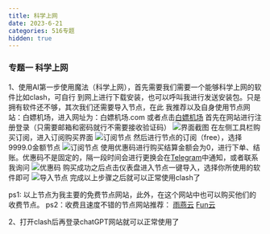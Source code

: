 ```yaml
---
title: 科学上网
date: 2023-6-21
categories: 516专题
hidden: true
---
```


### 专题一 科学上网

1、使用AI第一步使用魔法（科学上网），首先需要我们需要一个能够科学上网的软件比如clash，可自行
到网上进行下载安装，也可以呼叫我进行发送安装包。只是拥有软件还不够，其次我们还需要导入节点，在此
我推荐以及自身使用节点网站：白嫖机场，进入网址为：白嫖机场.com 或者点击[白嫖机场](https://xn--mesv7f5toqlp.com/#/register?code=yp37Ubr7)
首先在网站进行注册登录（只需要邮箱和密码就行不需要接收验证码）
![界面截图](https://cdnjson.com/images/2023/07/09/dd084ed5f69e6b22a2db9b16caa48389.png)
在左侧工具栏购买订阅，进入订阅购买界面
![订阅节点](https://cdnjson.com/images/2023/07/09/86c7f5a055c224900abf42b29cd5fbe4.png)
然后进行节点的订阅（free），选择9999.0金额节点
![订阅节点](https://cdnjson.com/images/2023/07/09/3dd36e3b869fc2cfb5b34bb83029e15e.png)
使用优惠码进行购买结算金额会为0，进行下单、结账。优惠码不是固定的，隔一段时间会进行更换会在[Telegram](https://t.me/bpshuang)中通知，或者联系我询问
![优惠码](https://cdnjson.com/images/2023/07/09/419fde15aba71e43dd16fed689dcd7d9.png)
购买成功之后点击仪表盘进入节点一键导入，选择你所使用的软件即可
![导入节点](https://cdnjson.com/images/2023/07/09/a3cd3fcace37a19567804163deadb3ae.png)
完成以上步骤之后就可以正常使用clash了

ps1: 以上节点为我主要的免费节点网站，此外，在这个网站中也可以购买他们的收费节点。
ps2：收费且速度不错的节点网站推荐：
[雨燕云](https://yuyan.online/#/register?code=KmicL7xi)
[Fun云](https://v2.fun513.gay/#/register?code=eF5PRTsa)

2、打开clash后再登录chatGPT网站就可以正常使用了
